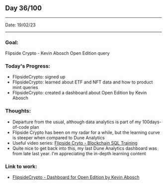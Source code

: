 ## Day 36/100

---

Date: 19/02/23

---

### Goal: 

Flipside Crypto - Kevin Abosch Open Edition query

### **Today's Progress**: 

- FlipsideCrypto: signed up
- FlipsideCrypto: learned about ETF and NFT data and how to product mint queries
- FlipsideCrypto: created a dashboard about Open Edition by Kevin Abosch

### **Thoughts**:

- Departure from the usual, although data analytics is part of my 100days-of-code plan
- Flipside Crypto has been on my radar for a while, but the learning curve is steeper when compared to Dune Analytics
- Useful video series: [Flipside Cryto - Blockchain SQL Training](https://www.youtube.com/watch?v=ymgtf44KgbI)
- Quite nice to get back into this, my last Dune Analytics dashboard was from late last year. I'm appreciating the in-depth learning content

### **Link to work:** 
- [FlipsideCrypto - Dashboard for Open Edition by Kevin Abosch](https://flipsidecrypto.xyz/activate-glacier-instinct/open-edition-by-kevin-abosch-TRUIUr)
